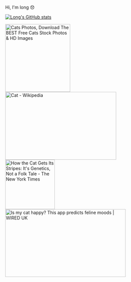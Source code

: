 Hi, I'm long 😞

[![Long's GitHub stats](https://github-readme-stats.vercel.app/api?username=L-o-ng&count_private=true&theme=dark)](https://github.com/anuraghazra/github-readme-stats)

<img src="https://images.pexels.com/photos/45201/kitty-cat-kitten-pet-45201.jpeg?cs=srgb&amp;dl=pexels-pixabay-45201.jpg&amp;fm=jpg" jsaction="load:XAeZkd;" jsname="HiaYvf" class="n3VNCb pT0Scc KAlRDb" role="" aria-label="" alt="Cats Photos, Download The BEST Free Cats Stock Photos &amp; HD Images" data-noaft="1" style="width: 205.712px; height: 215px; margin: 0px;"><img src="https://upload.wikimedia.org/wikipedia/commons/1/15/Cat_August_2010-4.jpg" jsaction="load:XAeZkd;" jsname="HiaYvf" class="n3VNCb pT0Scc KAlRDb" role="" aria-label="" alt="Cat - Wikipedia" data-noaft="1" style="width: 351.572px; height: 215px; margin: 0px;"><img src="https://static01.nyt.com/images/2021/09/14/science/07CAT-STRIPES/07CAT-STRIPES-mediumSquareAt3X-v2.jpg" jsaction="load:XAeZkd;" jsname="HiaYvf" class="n3VNCb pT0Scc KAlRDb" role="" aria-label="" alt="How the Cat Gets Its Stripes: It's Genetics, Not a Folk Tale - The New York  Times" data-noaft="1" style="width: 157px; height: 157px; margin: 0px;"><img src="https://media.wired.co.uk/photos/60c8730fa81eb7f50b44037e/16:9/w_2560%2Cc_limit/1521-WIRED-Cat.jpeg" jsaction="load:XAeZkd;" jsname="HiaYvf" class="n3VNCb pT0Scc KAlRDb" role="" aria-label="" alt="Is my cat happy? This app predicts feline moods | WIRED UK" data-noaft="1" style="width: 382.222px; height: 215px; margin: 0px;">
